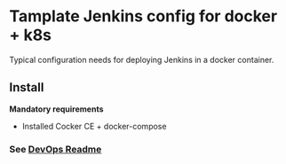# Tamplate Jenkins config for docker + k8s

Typical configuration needs for deploying Jenkins in a docker container.


## Install

__Mandatory requirements__
- Installed Cocker CE + docker-compose

### See  [DevOps Readme](README-DEVOPS.md)



